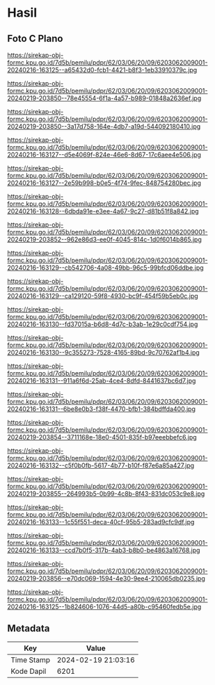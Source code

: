 # Hasil

## Foto C Plano

https://sirekap-obj-formc.kpu.go.id/7d5b/pemilu/pdpr/62/03/06/20/09/6203062009001-20240216-163125--a65432d0-fcb1-4421-b8f3-1eb33910379c.jpg

https://sirekap-obj-formc.kpu.go.id/7d5b/pemilu/pdpr/62/03/06/20/09/6203062009001-20240219-203850--78e45554-6f1a-4a57-b989-01848a2636ef.jpg

https://sirekap-obj-formc.kpu.go.id/7d5b/pemilu/pdpr/62/03/06/20/09/6203062009001-20240219-203850--3a17d758-164e-4db7-a19d-544092180410.jpg

https://sirekap-obj-formc.kpu.go.id/7d5b/pemilu/pdpr/62/03/06/20/09/6203062009001-20240216-163127--d5e4069f-824e-46e6-8d67-17c6aee4e506.jpg

https://sirekap-obj-formc.kpu.go.id/7d5b/pemilu/pdpr/62/03/06/20/09/6203062009001-20240216-163127--2e59b998-b0e5-4f74-9fec-848754280bec.jpg

https://sirekap-obj-formc.kpu.go.id/7d5b/pemilu/pdpr/62/03/06/20/09/6203062009001-20240216-163128--6dbda91e-e3ee-4a67-9c27-d81b51f8a842.jpg

https://sirekap-obj-formc.kpu.go.id/7d5b/pemilu/pdpr/62/03/06/20/09/6203062009001-20240219-203852--962e86d3-ee0f-4045-814c-1d0f6014b865.jpg

https://sirekap-obj-formc.kpu.go.id/7d5b/pemilu/pdpr/62/03/06/20/09/6203062009001-20240216-163129--cb542706-4a08-49bb-96c5-99bfcd06ddbe.jpg

https://sirekap-obj-formc.kpu.go.id/7d5b/pemilu/pdpr/62/03/06/20/09/6203062009001-20240216-163129--ca129120-59f8-4930-bc9f-454f59b5eb0c.jpg

https://sirekap-obj-formc.kpu.go.id/7d5b/pemilu/pdpr/62/03/06/20/09/6203062009001-20240216-163130--fd37015a-b6d8-4d7c-b3ab-1e29c0cdf754.jpg

https://sirekap-obj-formc.kpu.go.id/7d5b/pemilu/pdpr/62/03/06/20/09/6203062009001-20240216-163130--9c355273-7528-4165-89bd-9c70762af1b4.jpg

https://sirekap-obj-formc.kpu.go.id/7d5b/pemilu/pdpr/62/03/06/20/09/6203062009001-20240216-163131--911a6f6d-25ab-4ce4-8dfd-8441637bc6d7.jpg

https://sirekap-obj-formc.kpu.go.id/7d5b/pemilu/pdpr/62/03/06/20/09/6203062009001-20240216-163131--6be8e0b3-f38f-4470-bfb1-384bdffda400.jpg

https://sirekap-obj-formc.kpu.go.id/7d5b/pemilu/pdpr/62/03/06/20/09/6203062009001-20240219-203854--3711168e-18e0-4501-835f-b97eeebbefc6.jpg

https://sirekap-obj-formc.kpu.go.id/7d5b/pemilu/pdpr/62/03/06/20/09/6203062009001-20240216-163132--c5f0b0fb-5617-4b77-b10f-f87e6a85a427.jpg

https://sirekap-obj-formc.kpu.go.id/7d5b/pemilu/pdpr/62/03/06/20/09/6203062009001-20240219-203855--264993b5-0b99-4c8b-8f43-831dc053c9e8.jpg

https://sirekap-obj-formc.kpu.go.id/7d5b/pemilu/pdpr/62/03/06/20/09/6203062009001-20240216-163133--1c55f551-deca-40cf-95b5-283ad9cfc9df.jpg

https://sirekap-obj-formc.kpu.go.id/7d5b/pemilu/pdpr/62/03/06/20/09/6203062009001-20240216-163133--ccd7b0f5-317b-4ab3-b8b0-be4863a16768.jpg

https://sirekap-obj-formc.kpu.go.id/7d5b/pemilu/pdpr/62/03/06/20/09/6203062009001-20240219-203856--e70dc069-1594-4e30-9ee4-210065db0235.jpg

https://sirekap-obj-formc.kpu.go.id/7d5b/pemilu/pdpr/62/03/06/20/09/6203062009001-20240216-163125--1b824606-1076-44d5-a80b-c95460fedb5e.jpg


## Metadata

| Key        | Value               |
| ---------- | ------------------- |
| Time Stamp | 2024-02-19 21:03:16 |
| Kode Dapil | 6201                |



